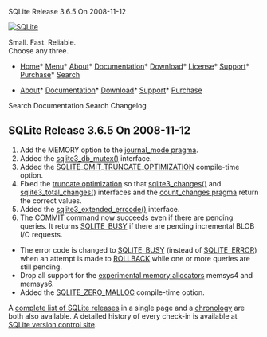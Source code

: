 




SQLite Release 3\.6\.5 On 2008\-11\-12




[![SQLite](../images/sqlite370_banner.gif)](../index.html)


Small. Fast. Reliable.  
Choose any three.


* [Home](../index.html)* [Menu](javascript:void(0))* [About](../about.html)* [Documentation](../docs.html)* [Download](../download.html)* [License](../copyright.html)* [Support](../support.html)* [Purchase](../prosupport.html)* [Search](javascript:void(0))




* [About](../about.html)* [Documentation](../docs.html)* [Download](../download.html)* [Support](../support.html)* [Purchase](../prosupport.html)






Search Documentation
Search Changelog







## SQLite Release 3\.6\.5 On 2008\-11\-12

1. Add the MEMORY option to the [journal\_mode pragma](../pragma.html#pragma_journal_mode).
2. Added the [sqlite3\_db\_mutex()](../c3ref/db_mutex.html) interface.
3. Added the [SQLITE\_OMIT\_TRUNCATE\_OPTIMIZATION](../compile.html#omit_truncate_optimization) compile\-time option.
4. Fixed the [truncate optimization](../lang_delete.html#truncateopt) so that [sqlite3\_changes()](../c3ref/changes.html) and
 [sqlite3\_total\_changes()](../c3ref/total_changes.html) interfaces and the [count\_changes pragma](../pragma.html#pragma_count_changes)
 return the correct values.
5. Added the [sqlite3\_extended\_errcode()](../c3ref/errcode.html) interface.
6. The [COMMIT](../lang_transaction.html) command now succeeds even if there are pending queries.
 It returns [SQLITE\_BUSY](../rescode.html#busy) if there are pending incremental BLOB I/O requests.
- The error code is changed to [SQLITE\_BUSY](../rescode.html#busy) (instead of [SQLITE\_ERROR](../rescode.html#error))
 when an attempt is made to [ROLLBACK](../lang_transaction.html) while one or more queries are
 still pending.
- Drop all support for the [experimental memory allocators](../malloc.html#memsysx) memsys4 and
 memsys6\.
- Added the [SQLITE\_ZERO\_MALLOC](../compile.html#zero_malloc) compile\-time option.



A [complete list of SQLite releases](../changes.html)
 in a single page and a [chronology](../chronology.html) are both also available.
 A detailed history of every
 check\-in is available at
 [SQLite version control site](https://www.sqlite.org/src/timeline).



